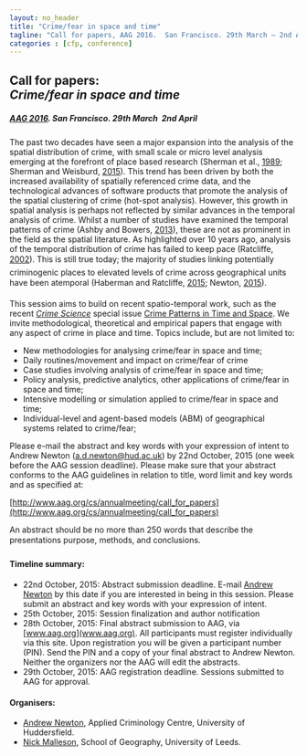 ```yaml
---
layout: no_header
title: "Crime/fear in space and time"
tagline: "Call for papers, AAG 2016.  San Francisco. 29th March – 2nd April"
categories : [cfp, conference]
---
```


## **Call for papers:<br/>_Crime/fear in space and time_**

#### _[AAG 2016](http://www.aag.org/cs/annualmeeting). San Francisco. 29th March  2nd April_

The past two decades have seen a major expansion into the analysis of the spatial distribution of crime, with small scale or micro level analysis emerging at the forefront of place based research (Sherman et al., [1989](http://onlinelibrary.wiley.com/doi/10.1111/j.1745-9125.1989.tb00862.x/abstract;jsessionid=C62E4EDE5A4FFEBC351A6B66496D619C.f04t03); Sherman and Weisburd, [2015](http://onlinelibrary.wiley.com/doi/10.1111/1745-9125.12070/abstract)). This trend has been driven by both the increased availability of spatially referenced crime data, and the technological advances of software products that promote the analysis of the spatial clustering of crime (hot-spot analysis). However, this growth in spatial analysis is perhaps not reflected by similar advances in the temporal analysis of crime. Whilst a number of studies have examined the temporal patterns of crime (Ashby and Bowers, [2013](http://www.crimesciencejournal.com/content/2/1/1)), these are not as prominent in the field as the spatial literature. As highlighted over 10 years ago, analysis of the temporal distribution of crime has failed to keep pace (Ratcliffe, [2002](http://link.springer.com/article/10.1023%2FA%3A1013240828824)). This is still true today; the majority of studies linking potentially criminogenic places to elevated levels of crime across geographical units have been atemporal (Haberman and Ratcliffe,  [2015](http://onlinelibrary.wiley.com/doi/10.1111/1745-9125.12076/abstract); Newton, [2015](http://www.crimesciencejournal.com/content/4/1/11)).

This session aims to build on recent spatio-temporal work, such as the recent _[Crime Science](http://www.crimesciencejournal.com/)_ special issue [Crime Patterns in Time and Space](http://www.crimesciencejournal.com/series/space-time). We invite methodological, theoretical and empirical papers that engage with any aspect of crime in place and time. Topics include, but are not limited to:

 - New methodologies for analysing crime/fear in space and time;
 - Daily routines/movement and impact on crime/fear of crime
 - Case studies involving analysis of crime/fear in space and time;
 - Policy analysis, predictive analytics, other applications of crime/fear in space and time;
 - Intensive modelling or simulation applied to crime/fear in space and time;
 - Individual-level and agent-based models (ABM) of geographical systems related to crime/fear;
 
Please e-mail the abstract and key words with your expression of intent to Andrew Newton ([a.d.newton@hud.ac.uk](mailto:a.d.newton@hud.ac.uk)) by 22nd October, 2015 (one week before the AAG session deadline). Please make sure that your abstract conforms to the AAG guidelines in relation to title, word limit and key words and as specified at:

[http://www.aag.org/cs/annualmeeting/call_for_papers](http://www.aag.org/cs/annualmeeting/call_for_papers)

An abstract should be no more than 250 words that describe the presentations purpose, methods, and conclusions.

#### Timeline summary:

 - 22nd October, 2015: Abstract submission deadline. E-mail [Andrew Newton](mailto:a.d.newton@hud.ac.uk) by this date if you are interested in being in this session. Please submit an abstract and key words with your expression of intent.
 - 25th October, 2015: Session finalization and author notification
 - 28th October, 2015: Final abstract submission to AAG, via [www.aag.org](www.aag.org). All participants must register individually via this site. Upon registration you will be given a participant number (PIN). Send the PIN and a copy of your final abstract to Andrew Newton. Neither the organizers nor the AAG will edit the abstracts.
 - 29th October, 2015: AAG registration deadline. Sessions submitted to AAG for approval.
 
#### Organisers:

 - [Andrew Newton](http://www.hud.ac.uk/ourstaff/profile/index.php?staffuid=shumadn), Applied Criminology Centre, University of Huddersfield.
 - [Nick Malleson](http://nickmalleson.co.uk/), School of Geography, University of Leeds.

